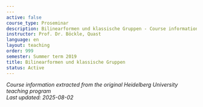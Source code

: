 ```yaml
---
---
active: false
course_type: Proseminar
description: Bilinearformen und klassische Gruppen - Course information and materials.
instructor: Prof. Dr. Böckle, Quast
language: en
layout: teaching
order: 999
semester: Summer term 2019
title: Bilinearformen und klassische Gruppen
status: Active
---
```



*Course information extracted from the original Heidelberg University teaching program*  
*Last updated: 2025-08-02*